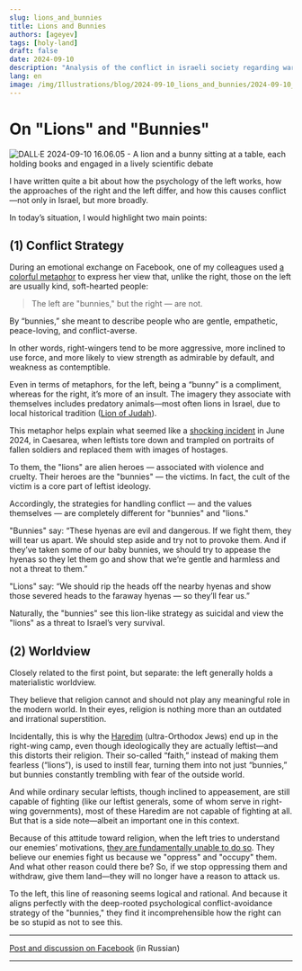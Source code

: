 ```yaml
---
slug: lions_and_bunnies
title: Lions and Bunnies
authors: [ageyev]
tags: [holy-land]
draft: false
date: 2024-09-10
description: "Analysis of the conflict in israeli society regarding war strategy"
lang: en
image: /img/Illustrations/blog/2024-09-10_lions_and_bunnies/2024-09-10_a_lion_and_a_bunny_sitting_at_a_table.jpg
---
```


# On "Lions" and "Bunnies"

![DALL·E 2024-09-10 16.06.05 - A lion and a bunny sitting at a table, each holding books and engaged in a lively scientific debate](/img/Illustrations/blog/2024-09-10_lions_and_bunnies/2024-09-10_a_lion_and_a_bunny_sitting_at_a_table.jpg)

I have written quite a bit about how the psychology of the left works, how the approaches of the right and the left differ, and how this causes conflict—not only in Israel, but more broadly.

In today’s situation, I would highlight two main points:
<!-- truncate -->

## (1) Conflict Strategy

During an emotional exchange on Facebook, one of my colleagues used [a colorful metaphor](https://www.facebook.com/viktor.ageyev/posts/pfbid02jn9W6ehr6YQm6QyYPBneScTRP6CWA4SMgS7rwjW4KR6UJ8yrAUQZpXmWiaz8Mb1ql) to express her view that, unlike the right, those on the left are usually kind, soft-hearted people:

> The left are "bunnies," but the right — are not.

By “bunnies,” she meant to describe people who are gentle, empathetic, peace-loving, and conflict-averse.

In other words, right-wingers tend to be more aggressive, more inclined to use force, and more likely to view strength as admirable by default, and weakness as contemptible.

Even in terms of metaphors, for the left, being a “bunny” is a compliment, whereas for the right, it’s more of an insult. The imagery they associate with themselves includes predatory animals—most often lions in Israel, due to local historical tradition ([Lion of Judah](https://en.wikipedia.org/wiki/Lion_of_Judah)).

This metaphor helps explain what seemed like a [shocking incident](https://www.facebook.com/watch/?v=812790770995978) in June 2024, in Caesarea, when leftists tore down and trampled on portraits of fallen soldiers and replaced them with images of hostages.

To them, the "lions" are alien heroes — associated with violence and cruelty. Their heroes are the "bunnies" — the victims. In fact, the cult of the victim is a core part of leftist ideology.

Accordingly, the strategies for handling conflict — and the values themselves — are completely different for "bunnies" and "lions."

"Bunnies" say: “These hyenas are evil and dangerous. If we fight them, they will tear us apart. We should step aside and try not to provoke them. And if they’ve taken some of our baby bunnies, we should try to appease the hyenas so they let them go and show that we’re gentle and harmless and not a threat to them.”

"Lions" say: “We should rip the heads off the nearby hyenas and show those severed heads to the faraway hyenas — so they’ll fear us.”

Naturally, the "bunnies" see this lion-like strategy as suicidal and view the "lions" as a threat to Israel’s very survival.

## (2) Worldview

Closely related to the first point, but separate: the left generally holds a materialistic worldview.

They believe that religion cannot and should not play any meaningful role in the modern world. In their eyes, religion is nothing more than an outdated and irrational superstition.

Incidentally, this is why the [Haredim](https://en.wikipedia.org/wiki/Haredi_Judaism) (ultra-Orthodox Jews) end up in the right-wing camp, even though ideologically they are actually leftist—and this distorts their religion. Their so-called “faith,” instead of making them fearless (“lions”), is used to instill fear, turning them into not just “bunnies,” but bunnies constantly trembling with fear of the outside world.

And while ordinary secular leftists, though inclined to appeasement, are still capable of fighting (like our leftist generals, some of whom serve in right-wing governments), most of these Haredim are not capable of fighting at all. But that is a side note—albeit an important one in this context.

Because of this attitude toward religion, when the left tries to understand our enemies’ motivations, [they are fundamentally unable to do so](/blog/understand-the-enemy). They believe our enemies fight us because we "oppress" and "occupy" them. And what other reason could there be? So, if we stop oppressing them and withdraw, give them land—they will no longer have a reason to attack us.

To the left, this line of reasoning seems logical and rational. And because it aligns perfectly with the deep-rooted psychological conflict-avoidance strategy of the "bunnies," they find it incomprehensible how the right can be so stupid as not to see this.

---

[Post and discussion on Facebook](https://www.facebook.com/viktor.ageyev/posts/pfbid023kZNSLYpp9vNbMvw63wSWD82NLuDZKwJrynyt9FjUCZovveRbpY8ft7wosptydDNl) (in Russian)

---
